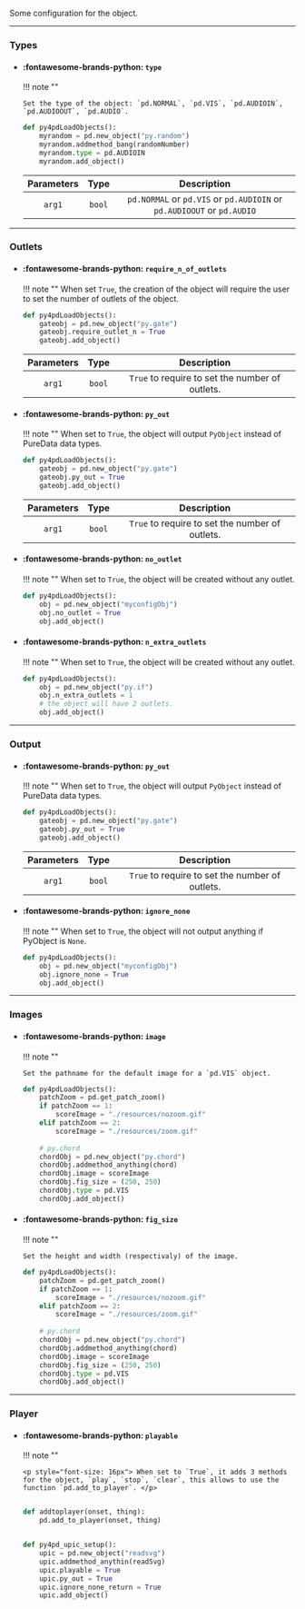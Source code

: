 Some configuration for the object.

---
### Types

<div class="grid cards" markdown>


-   #### :fontawesome-brands-python: __`type`__

    !!! note ""

        Set the type of the object: `pd.NORMAL`, `pd.VIS`, `pd.AUDIOIN`, `pd.AUDIOOUT`, `pd.AUDIO`.

    ``` py
    def py4pdLoadObjects():
        myrandom = pd.new_object("py.random")
        myrandom.addmethod_bang(randomNumber)
        myrandom.type = pd.AUDIOIN
        myrandom.add_object() 

    ```

    | Parameters     | Type | Description                   | 
    | :-----------: | :----: | :------------------------------: |
    | `arg1`   | `bool` | `pd.NORMAL` or `pd.VIS` or `pd.AUDIOIN` or `pd.AUDIOOUT` or `pd.AUDIO` |

</div>

---
### Outlets

<div class="grid cards" markdown>

-   #### :fontawesome-brands-python: __`require_n_of_outlets`__

    !!! note ""
        When set `True`, the creation of the object will require the user to set the number of outlets of the object.

    ``` py
    def py4pdLoadObjects():
        gateobj = pd.new_object("py.gate")
        gateobj.require_outlet_n = True
        gateobj.add_object() 

    ```

    | Parameters     | Type | Description                   | 
    | :-----------: | :----: | :------------------------------: |
    | `arg1`   | `bool` | `True` to require to set the number of outlets. | 
    

-   #### :fontawesome-brands-python: __`py_out`__

    !!! note ""
        When set to `True`, the object will output `PyObject` instead of PureData data types. 

    ``` py
    def py4pdLoadObjects():
        gateobj = pd.new_object("py.gate")
        gateobj.py_out = True
        gateobj.add_object() 

    ```

    | Parameters     | Type | Description                   | 
    | :-----------: | :----: | :------------------------------: |
    | `arg1`   | `bool` | `True` to require to set the number of outlets. | 


-   #### :fontawesome-brands-python: __`no_outlet`__

    !!! note ""
        When set to `True`, the object will be created without any outlet.

    ``` py
    def py4pdLoadObjects():
        obj = pd.new_object("myconfigObj")
        obj.no_outlet = True
        obj.add_object() 

    ```

-   #### :fontawesome-brands-python: __`n_extra_outlets`__

    !!! note ""
        When set to `True`, the object will be created without any outlet.

    ``` py
    def py4pdLoadObjects():
        obj = pd.new_object("py.if")
        obj.n_extra_outlets = 1 
        # the object will have 2 outlets.
        obj.add_object() 

    ```
</div>

---
### Output

<div class="grid cards" markdown>

-   #### :fontawesome-brands-python: __`py_out`__

    !!! note ""
        When set to `True`, the object will output `PyObject` instead of PureData data types. 

    ``` py
    def py4pdLoadObjects():
        gateobj = pd.new_object("py.gate")
        gateobj.py_out = True
        gateobj.add_object() 

    ```

    | Parameters     | Type | Description                   | 
    | :-----------: | :----: | :------------------------------: |
    | `arg1`   | `bool` | `True` to require to set the number of outlets. | 


-   #### :fontawesome-brands-python: __`ignore_none`__

    !!! note ""
        When set to `True`, the object will not output anything if PyObject is `None`.

    ``` py
    def py4pdLoadObjects():
        obj = pd.new_object("myconfigObj")
        obj.ignore_none = True
        obj.add_object()

    ```

</div>

---
### Images

<div class="grid cards" markdown>


-   #### :fontawesome-brands-python: __`image`__

    !!! note ""

        Set the pathname for the default image for a `pd.VIS` object.

    ``` py
    def py4pdLoadObjects():
        patchZoom = pd.get_patch_zoom()
        if patchZoom == 1:
            scoreImage = "./resources/nozoom.gif"
        elif patchZoom == 2:
            scoreImage = "./resources/zoom.gif"
        
        # py.chord
        chordObj = pd.new_object("py.chord")
        chordObj.addmethod_anything(chord)
        chordObj.image = scoreImage
        chordObj.fig_size = (250, 250)
        chordObj.type = pd.VIS
        chordObj.add_object()

    ```

-   #### :fontawesome-brands-python: __`fig_size`__

    !!! note ""

        Set the height and width (respectivaly) of the image.

    ``` py
    def py4pdLoadObjects():
        patchZoom = pd.get_patch_zoom()
        if patchZoom == 1:
            scoreImage = "./resources/nozoom.gif"
        elif patchZoom == 2:
            scoreImage = "./resources/zoom.gif"
        
        # py.chord
        chordObj = pd.new_object("py.chord")
        chordObj.addmethod_anything(chord)
        chordObj.image = scoreImage
        chordObj.fig_size = (250, 250)
        chordObj.type = pd.VIS
        chordObj.add_object()


    ```

</div>

---
### Player


<div class="grid cards" markdown>

-   #### :fontawesome-brands-python: __`playable`__

    !!! note ""

        <p style="font-size: 16px"> When set to `True`, it adds 3 methods for the object, `play`, `stop`, `clear`, this allows to use the function `pd.add_to_player`. </p>

    ``` py

    def addtoplayer(onset, thing):
        pd.add_to_player(onset, thing)


    def py4pd_upic_setup():
        upic = pd.new_object("readsvg")
        upic.addmethod_anythin(readSvg)
        upic.playable = True
        upic.py_out = True
        upic.ignore_none_return = True
        upic.add_object()

    ```



</div>

